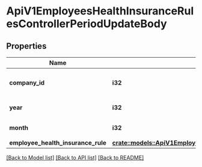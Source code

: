 # ApiV1EmployeesHealthInsuranceRulesControllerPeriodUpdateBody

## Properties

Name | Type | Description | Notes
------------ | ------------- | ------------- | -------------
**company_id** | **i32** | 更新対象事業所ID（必須） | 
**year** | **i32** | 更新対象年（必須） | 
**month** | **i32** | 更新対象月（必須） | 
**employee_health_insurance_rule** | [**crate::models::ApiV1EmployeesHealthInsuranceRuleUpdateRequestSerializer**](ApiV1EmployeesHealthInsuranceRuleUpdateRequestSerializer.md) |  | 

[[Back to Model list]](../README.md#documentation-for-models) [[Back to API list]](../README.md#documentation-for-api-endpoints) [[Back to README]](../README.md)


